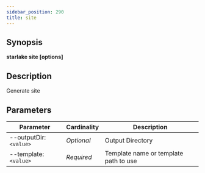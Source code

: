 ```yaml
---
sidebar_position: 290
title: site
---
```



## Synopsis

**starlake site [options]**

## Description

Generate site


## Parameters

Parameter|Cardinality|Description
---|---|---
--outputDir:`<value>`|*Optional*|Output Directory
--template:`<value>`|*Required*|Template name or template path to use

